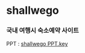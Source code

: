 # shallwego
### 국내 여행시 숙소예약 사이트
PPT : [shallwego PPT.key](https://github.com/leejongha33/shallwego/blob/main/shallwego%20PPT.key)
